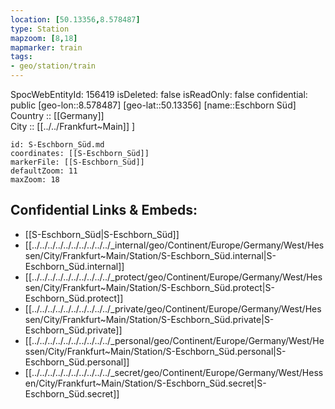 ```yaml
---
location: [50.13356,8.578487] 
type: Station 
mapzoom: [8,18] 
mapmarker: train 
tags:
- geo/station/train
---
```

SpocWebEntityId: 156419
isDeleted: false
isReadOnly: false
confidential: public
[geo-lon::8.578487] 
[geo-lat::50.13356] 
[name::Eschborn Süd] 
Country :: [[Germany]]  
City :: [[../../Frankfurt~Main]] ] 


```leaflet
id: S-Eschborn_Süd.md
coordinates: [[S-Eschborn_Süd]] 
markerFile: [[S-Eschborn_Süd]] 
defaultZoom: 11 
maxZoom: 18
```


## Confidential Links & Embeds: 
- [[S-Eschborn_Süd|S-Eschborn_Süd]] 
- [[../../../../../../../../../../_internal/geo/Continent/Europe/Germany/West/Hessen/City/Frankfurt~Main/Station/S-Eschborn_Süd.internal|S-Eschborn_Süd.internal]] 
- [[../../../../../../../../../../_protect/geo/Continent/Europe/Germany/West/Hessen/City/Frankfurt~Main/Station/S-Eschborn_Süd.protect|S-Eschborn_Süd.protect]] 
- [[../../../../../../../../../../_private/geo/Continent/Europe/Germany/West/Hessen/City/Frankfurt~Main/Station/S-Eschborn_Süd.private|S-Eschborn_Süd.private]] 
- [[../../../../../../../../../../_personal/geo/Continent/Europe/Germany/West/Hessen/City/Frankfurt~Main/Station/S-Eschborn_Süd.personal|S-Eschborn_Süd.personal]] 
- [[../../../../../../../../../../_secret/geo/Continent/Europe/Germany/West/Hessen/City/Frankfurt~Main/Station/S-Eschborn_Süd.secret|S-Eschborn_Süd.secret]] 
